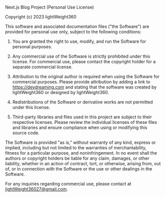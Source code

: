 Next.js Blog Project (Personal Use License)

Copyright (c) 2023 lightWeight360

This software and associated documentation files ("the Software") are provided for personal use only, subject to the following conditions:

1. You are granted the right to use, modify, and run the Software for personal purposes.

2. Any commercial use of the Software is strictly prohibited under this license. For commercial use, please contact the copyright holder for a separate commercial license.

3. Attribution to the original author is required when using the Software for commercial purposes. Please provide attribution by adding a link to https://devdreaming.com and stating that the software was created by lightWeight360 or designed by lightWeight360.

4. Redistributions of the Software or derivative works are not permitted under this license.

5. Third-party libraries and files used in this project are subject to their respective licenses. Please review the individual licenses of these files and libraries and ensure compliance when using or modifying this source code.

The Software is provided "as is," without warranty of any kind, express or implied, including but not limited to the warranties of merchantability, fitness for a particular purpose, and noninfringement. In no event shall the authors or copyright holders be liable for any claim, damages, or other liability, whether in an action of contract, tort, or otherwise, arising from, out of, or in connection with the Software or the use or other dealings in the Software.

For any inquiries regarding commercial use, please contact at lightWeight36027@gmail.com.
